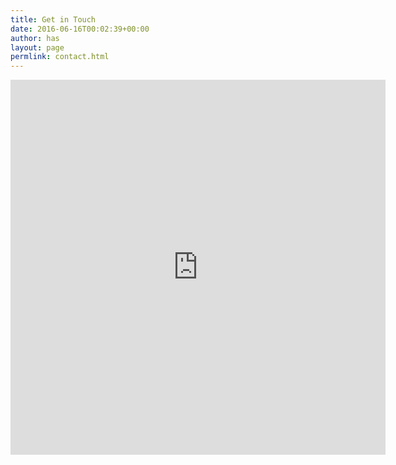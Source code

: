```yaml
---
title: Get in Touch
date: 2016-06-16T00:02:39+00:00
author: has
layout: page
permlink: contact.html
---
```


<iframe src="https://docs.google.com/forms/d/e/1FAIpQLSfPe3a3V3hfd8gMEUaPZmsV2iv-2kYhmuquGG0QAwswu1Kqwg/viewform?embedded=true" width="600" height="600" frameborder="0" marginheight="0" marginwidth="0">Loading...</iframe>